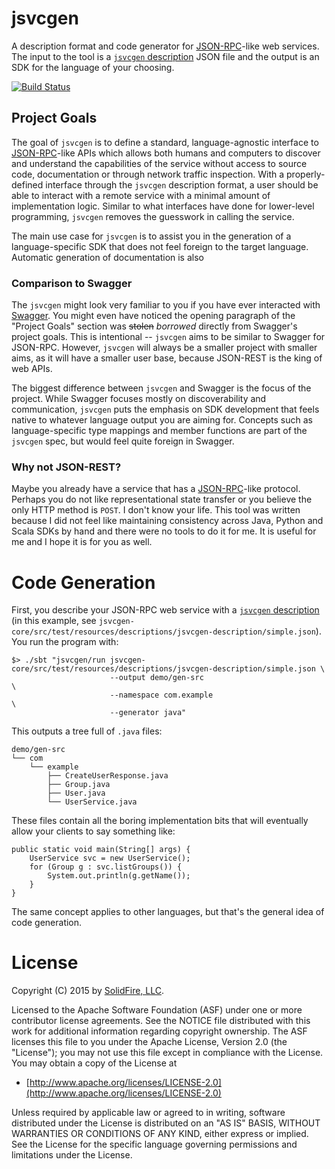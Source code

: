 jsvcgen
=======

A description format and code generator for [JSON-RPC][JSON-RPC]-like web services.
The input to the tool is a [`jsvcgen` description][JsvcgenDescription] JSON file and the output is an SDK for the
 language of your choosing.

[![Build Status](https://travis-ci.org/solidfire/jsvcgen.svg?branch=master)](https://travis-ci.org/solidfire/jsvcgen)

Project Goals
-------------

The goal of `jsvcgen` is to define a standard, language-agnostic interface to [JSON-RPC][JSON-RPC]-like APIs which
 allows both humans and computers to discover and understand the capabilities of the service without access to source
 code, documentation or through network traffic inspection.
With a properly-defined interface through the `jsvcgen` description format, a user should be able to interact with a
 remote service with a minimal amount of implementation logic.
Similar to what interfaces have done for lower-level programming, `jsvcgen` removes the guesswork in calling the
 service.

The main use case for `jsvcgen` is to assist you in the generation of a language-specific SDK that does not feel foreign
 to the target language.
Automatic generation of documentation is also

### Comparison to Swagger

The `jsvcgen` might look very familiar to you if you have ever interacted with [Swagger][Swagger-spec].
You might even have noticed the opening paragraph of the "Project Goals" section was ~~stolen~~ *borrowed* directly from
 Swagger's project goals.
This is intentional -- `jsvcgen` aims to be similar to Swagger for JSON-RPC.
However, `jsvcgen` will always be a smaller project with smaller aims, as it will have a smaller user base, because
 JSON-REST is the king of web APIs.

The biggest difference between `jsvcgen` and Swagger is the focus of the project.
While Swagger focuses mostly on discoverability and communication, `jsvcgen` puts the emphasis on SDK development that
 feels native to whatever language output you are aiming for.
Concepts such as language-specific type mappings and member functions are part of the `jsvcgen` spec, but would feel
 quite foreign in Swagger.

### Why not JSON-REST?

Maybe you already have a service that has a [JSON-RPC][JSON-RPC]-like protocol.
Perhaps you do not like representational state transfer or you believe the only HTTP method is `POST`.
I don't know your life.
This tool was written because I did not feel like maintaining consistency across Java, Python and Scala SDKs by hand and
 there were no tools to do it for me.
It is useful for me and I hope it is for you as well.

Code Generation
===============

First, you describe your JSON-RPC web service with a [`jsvcgen` description][JsvcgenDescription] (in this example, see
 `jsvcgen-core/src/test/resources/descriptions/jsvcgen-description/simple.json`).
You run the program with:

    $> ./sbt "jsvcgen/run jsvcgen-core/src/test/resources/descriptions/jsvcgen-description/simple.json \
                          --output demo/gen-src                                                        \
                          --namespace com.example                                                      \
                          --generator java"

This outputs a tree full of `.java` files:

    demo/gen-src
    └── com
        └── example
            ├── CreateUserResponse.java
            ├── Group.java
            ├── User.java
            └── UserService.java

These files contain all the boring implementation bits that will eventually allow your clients to say something like:

    public static void main(String[] args) {
        UserService svc = new UserService();
        for (Group g : svc.listGroups()) {
            System.out.println(g.getName());
        }
    }

The same concept applies to other languages, but that's the general idea of code generation.

License
=======

Copyright (C) 2015 by [SolidFire, LLC](mailto:jason.womack@solidfire.com).

Licensed to the Apache Software Foundation (ASF) under one or more contributor license agreements.  See the NOTICE file
distributed with this work for additional information regarding copyright ownership.  The ASF licenses this file to you
under the Apache License, Version 2.0 (the "License"); you may not use this file except in compliance with the License.
You may obtain a copy of the License at

 - [http://www.apache.org/licenses/LICENSE-2.0](http://www.apache.org/licenses/LICENSE-2.0)

Unless required by applicable law or agreed to in writing, software distributed under the License is distributed on an
"AS IS" BASIS, WITHOUT WARRANTIES OR CONDITIONS OF ANY KIND, either express or implied.  See the License for the
specific language governing permissions and limitations under the License.

 [JSON-RPC]: http://json-rpc.org/
 [JsvcgenDescription]: https://github.com/tgockel/jsvcgen/blob/master/doc/JsvcgenDescription.md
 [Swagger-spec]: https://github.com/wordnik/swagger-spec

